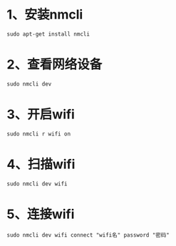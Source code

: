 # 1、安装nmcli
```
sudo apt-get install nmcli
```
# 2、查看网络设备
```
sudo nmcli dev
```
# 3、开启wifi
```
sudo nmcli r wifi on
```
# 4、扫描wifi
```
sudo nmcli dev wifi
```
# 5、连接wifi
```
sudo nmcli dev wifi connect "wifi名" password "密码"
```
